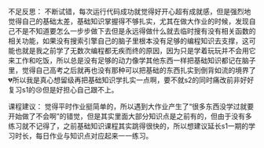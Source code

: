 不足反思：
不断试错，每次运行代码成功就觉得好开心超有成就感，但是强烈地觉得自己的基础太差，基础知识掌握得不够扎实，尤其在做大作业的时候，发现自己不是不知道要怎么一步步做下去但是永远得做什么就去临时搜有没有相关函数的相关功能，如果没有搜索引擎自己的脑子里根本没有足够的编程知识去支撑，这可能也就是我之前学了无数次编程都无疾而终的原因，因为只是学着玩玩并不会用它来工作和吃饭，所以总是没有足够的动力像学其他东西一样把基础知识都记在脑子里，觉得自己高考之后就再也没有那种可以把基础的东西扎实到倒背如流的境界了💔所以我是真心想留级再把基础知识学扎实一点啊，要不就s2的同时痛改前非好好复习s1的😢但是好担心自己跟不上。


课程建议：
觉得平时作业挺简单的，所以遇到大作业产生了“很多东西没学过就要开始做了不会啊”的错觉，但是其实里面大部分知识点是之前有的，但由于没有多练习就不记得了，之前基础知识课程其实跳得很快的，所以想建议延长s1一期的学习时长，每日作业与知识点对应起来一一练习。

